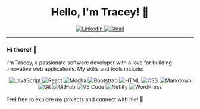<h1 align='center'> Hello, I'm Tracey! 👋</h1>

<p align='center'>
  <a href="https://www.linkedin.com/in/tracey-ngo"  target="_blank">
    <img src="https://img.shields.io/badge/linkedin-%230077B5.svg?&style=for-the-badge&logo=linkedin&logoColor=white" alt="LinkedIn" />
  </a>
  <a href="mailto:traceyngo4@gmail.com">
    <img src="https://img.shields.io/badge/gmail-%23D14836.svg?&style=for-the-badge&logo=gmail&logoColor=white" alt="Gmail" />
  </a>
</p>

<hr>

### Hi there! 👋

I'm Tracey, a passionate software developer with a love for building innovative web applications. My skills and tools include:

<div align="center">
  <img src="https://img.shields.io/badge/JavaScript-F7DF1E?style=for-the-badge&logo=javascript&logoColor=black" alt="JavaScript" />
  <img src="https://shields.io/badge/react-black?logo=react&style=for-the-badge" alt="React" />
  <img src="https://img.shields.io/badge/mocha.js-323330?style=for-the-badge&logo=mocha&logoColor=Brown" alt="Mocha" />
  <img src="https://img.shields.io/badge/bootstrap-7952B3?style=for-the-badge&logo=bootstrap&logoColor=white" alt="Bootstrap" />
  <img src="https://img.shields.io/badge/HTML-E34F26?style=for-the-badge&logo=html5&logoColor=white" alt="HTML" />
  <img src="https://img.shields.io/badge/css-1572B6?style=for-the-badge&logo=css3&logoColor=white" alt="CSS" />
  <img src="https://img.shields.io/badge/Markdown-000000?style=for-the-badge&logo=markdown&logoColor=white" alt="Markdown" />
  <img src="https://img.shields.io/badge/Git-F05032?style=for-the-badge&logo=git&logoColor=white" alt="Git" />
  <img src="https://img.shields.io/badge/GitHub-100000?style=for-the-badge&logo=github&logoColor=white" alt="GitHub" />
  <img src="https://img.shields.io/badge/vs%20code-007ACC?style=for-the-badge&logo=visual%20studio%20code&logoColor=white" alt="VS Code" />
  <img src="https://img.shields.io/badge/Netlify-00C7B7?style=for-the-badge&logo=netlify&logoColor=white" alt="Netlify" />
  <img src="https://img.shields.io/badge/wordpress-21759b?style=for-the-badge&logo=wordpress&logoColor=white" alt="WordPress" />
</div>
<br>
Feel free to explore my projects and connect with me! 🚀

